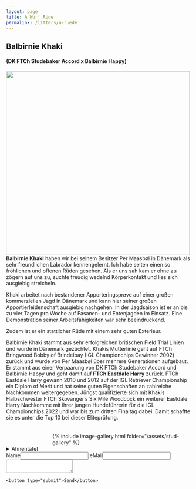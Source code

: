 ```yaml
---
layout: page
title: A Wurf Rüde
permalink: /litters/a-ruede
---
```


## Balbirnie Khaki
#### (DK FTCh Studebaker Accord x Balbirnie Happy)

<img src="https://www.balbirnie.dk/images/images_hunde/Khaki_20151220_01.JPG" width="500" style="float:left; margin-right:3%">
 
**Balbirnie Khaki** haben wir bei seinem Besitzer Per Maasbøl in Dänemark als sehr freundlichen Labrador kennengelernt. Ich habe selten einen so fröhlichen und offenen Rüden gesehen. Als er uns sah kam er ohne zu zögern auf uns zu, suchte freudig wedelnd Körperkontakt und lies sich ausgiebig streicheln. 

Khaki arbeitet nach bestandener Apporteringsprøve auf einer großen kommerziellen Jagd in Dänemark und kann hier seiner großen Apportierleidenschaft ausgiebig nachgehen. In der Jagdsaison ist er an bis zu vier Tagen pro Woche auf Fasanen- und Entenjagden im Einsatz. Eine Demonstration seiner Arbeitsfähigkeiten war sehr beeindruckend. 

Zudem ist er ein stattlicher Rüde mit einem sehr guten Exterieur.

Balbirnie Khaki stammt aus sehr erfolgreichen britischen Field Trial Linien und wurde in Dänemark gezüchtet. 
Khakis Mutterlinie geht auf FTCh Bringwood Bobby of Brindelbay (IGL Championchips Gewinner 2002) zurück und wurde von Per Maasbøl über mehrere Generationen aufgebaut.
Er stammt aus einer Verpaarung von DK FTCh Studebaker Accord und Balbirnie Happy und geht damit auf **FTCh Eastdale Harry** zurück. FTCh Eastdale Harry gewann 2010 und 2012 auf der IGL Retriever Championship ein Diplom of Merit und hat seine guten Eigenschaften an zahlreiche Nachkommen weitergegeben. 
Jüngst qualifizierte sich mit Khakis Halbschwester FTCh Skovanger’s Six Mile Woodcock ein weiterer Eastdale Harry Nachkomme mit ihrer jungen Hundeführerin für die IGL Championchips 2022 und war bis zum dritten Finaltag dabei. Damit schaffte sie es unter die Top 10 bei dieser Eliteprüfung. 

<div style="float: right; margin-top: 20px;width:75%">
    <div>{% include image-gallery.html folder="/assets/stud-gallery" %}</div>   
</div>

<details style="clear:right"><summary>Ahnentafel</summary>
<p> 
 <table ><tbody><tr><td width="22%"><font size="2">Balbirnie Khaki</font></td><td width="78%"><table width="100%"><tbody><tr><td width="29%"><font size="2"> DK FTCh Studebaker Accord</font><img src="https://rosefield.dk/____impro/1/onewebmedia/03-_AX_9952.JPG?etag=W%2F%2220630-58ab39c1%22&sourceContentType=image%2Fjpeg" title="Studebaker Accord"></td><td width="71%"><table width="100%"><tbody><tr><td width="50%"><font size="2"> FTCh Eastdale Harry (COM IGL 2010, 2012)</font><img src="https://i.imgur.com/ybBQy7u.jpg?1"></td><td width="50%"><table width="100%"><tbody><tr><td width="100%"><font size="2"> FTCh Greenbriar Viper of Drakeshead (3rd IGL 2006)</font></td></tr><tr><td width="100%"><font size="2"> FTW Daughting Dulcie of Eastdale</font></td></tr></tbody></table></td></tr><tr><td width="50%"><font size="2"> FTCh Decies Dodge by Studebaker </font></td><td width="50%"><table width="100%"><tbody><tr><td width="100%"><font size="2"> FTCh Endacott Shelf </font></td></tr><tr><td width="100%"><font size="2"> Wendearose Lira of Decies </font></td></tr></tbody></table></td></tr></tbody></table></td></tr><tr><td width="29%"><font size="2"> Balbirnie Happy </font><img src="https://www.balbirnie.dk/images/images_hunde/happy_stor.jpg"></td><td width="71%"><table width="100%"><tbody><tr><td width="50%"><font size="2"> Greenbriar Macallan </font><img src="https://www.balbirnie.dk/images/images_hunde/Macallan_20120303.JPG"></td><td width="50%"><table width="100%"><tbody><tr><td width="100%"><font size="2"> FTCh Blackfoot Scout of Minstead </font></td></tr><tr><td width="100%"><font size="2"> Greenbriar Hebe </font></td></tr></tbody></table></td></tr><tr><td width="50%"><font size="2"> Brindlebay Pigeon of Balbirnie </font><img src="https://www.balbirnie.dk/images/images_hunde/pigeon2.jpg"></td><td width="50%"><table width="100%"><tbody><tr><td width="100%"><font size="2"> FTCH Bringwood Bobby of Brindlebay (IGL Winner 2002)</font></td></tr><tr><td width="100%"><font size="2"> Sulleyshill Penny of Brindlebay </font></td></tr></tbody></table></td></tr></tbody></table></td></tr></tbody></table></td></tr></tbody></table>
</p>
</details>
<form action="https://getform.io/f/7fd5d510-bc6f-41d8-9b50-06c05c43ddae" method="POST">
 <lable for="name">Name</label><input type="text" name="name">
    <lable for="email">eMail</label><input type="email" name="email">
 <textarea name="message"></textarea>
    <input type="hidden" name="_gotcha" style="display:none !important">
   
    <button type="submit">Send</button>
</form>

